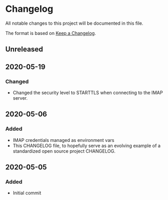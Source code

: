 # Changelog

All notable changes to this project will be documented in this file.

The format is based on [Keep a Changelog](https://keepachangelog.com/en/1.0.0/).

## Unreleased

## 2020-05-19
### Changed
- Changed the security level to STARTTLS when connecting to the IMAP server.

## 2020-05-06
### Added
- IMAP credentials managed as environment vars
- This CHANGELOG file, to hopefully serve as an evolving example of a standardized open source project CHANGELOG.

## 2020-05-05
### Added
- Initial commit

